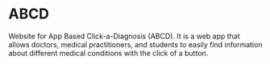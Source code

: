 # ABCD
Website for App Based Click-a-Diagnosis (ABCD). It is a web app that allows doctors, medical practitioners, and students to easily find information about different medical conditions with the click of a button.
